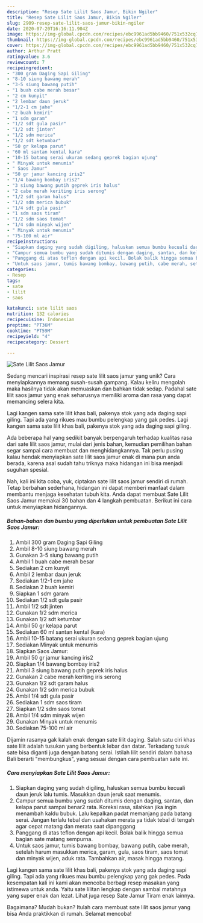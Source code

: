 ```yaml
---
description: "Resep Sate Lilit Saos Jamur, Bikin Ngiler"
title: "Resep Sate Lilit Saos Jamur, Bikin Ngiler"
slug: 2909-resep-sate-lilit-saos-jamur-bikin-ngiler
date: 2020-07-20T16:16:11.904Z
image: https://img-global.cpcdn.com/recipes/ebc9961ad5bb9460/751x532cq70/sate-lilit-saos-jamur-foto-resep-utama.jpg
thumbnail: https://img-global.cpcdn.com/recipes/ebc9961ad5bb9460/751x532cq70/sate-lilit-saos-jamur-foto-resep-utama.jpg
cover: https://img-global.cpcdn.com/recipes/ebc9961ad5bb9460/751x532cq70/sate-lilit-saos-jamur-foto-resep-utama.jpg
author: Arthur Pratt
ratingvalue: 3.6
reviewcount: 7
recipeingredient:
- "300 gram Daging Sapi Giling"
- "8-10 siung bawang merah"
- "3-5 siung bawang putih"
- "1 buah cabe merah besar"
- "2 cm kunyit"
- "2 lembar daun jeruk"
- "1/2-1 cm jahe"
- "2 buah kemiri"
- "1 sdm garam"
- "1/2 sdt gula pasir"
- "1/2 sdt jinten"
- "1/2 sdm merica"
- "1/2 sdt ketumbar"
- "50 gr kelapa parut"
- "60 ml santan kental kara"
- "10-15 batang serai ukuran sedang geprek bagian ujung"
- " Minyak untuk menumis"
- " Saos Jamur"
- "50 gr jamur kancing iris2"
- "1/4 bawang bombay iris2"
- "3 siung bawang putih geprek iris halus"
- "2 cabe merah keriting iris serong"
- "1/2 sdt garam halus"
- "1/2 sdm merica bubuk"
- "1/4 sdt gula pasir"
- "1 sdm saos tiram"
- "1/2 sdm saos tomat"
- "1/4 sdm minyak wijen"
- " Minyak untuk menumis"
- "75-100 ml air"
recipeinstructions:
- "Siapkan daging yang sudah digiling, haluskan semua bumbu kecuali daun jeruk lalu tumis. Masukkan daun jeruk saat menumis."
- "Campur semua bumbu yang sudah ditumis dengan daging, santan, dan kelapa parut sampai benar2 rata. Koreksi rasa, silahkan jika ingin menambah kaldu bubuk. Lalu kepalkan padat memanjang pada batang serai. Jangan terlalu tebal dan usahakan merata ya tidak tebal di tengah agar cepat matang dan merata saat dipanggang"
- "Panggang di atas teflon dengan api kecil. Bolak balik hingga semua bagian sate matang sempurna."
- "Untuk saos jamur, tumis bawang bombay, bawang putih, cabe merah, setelah harum masukkan merica, garam, gula, saos tiram, saos tomat dan minyak wijen, aduk rata. Tambahkan air, masak hingga matang."
categories:
- Resep
tags:
- sate
- lilit
- saos

katakunci: sate lilit saos 
nutrition: 132 calories
recipecuisine: Indonesian
preptime: "PT36M"
cooktime: "PT59M"
recipeyield: "4"
recipecategory: Dessert

---
```



![Sate Lilit Saos Jamur](https://img-global.cpcdn.com/recipes/ebc9961ad5bb9460/751x532cq70/sate-lilit-saos-jamur-foto-resep-utama.jpg)

Sedang mencari inspirasi resep sate lilit saos jamur yang unik? Cara menyiapkannya memang susah-susah gampang. Kalau keliru mengolah maka hasilnya tidak akan memuaskan dan bahkan tidak sedap. Padahal sate lilit saos jamur yang enak seharusnya memiliki aroma dan rasa yang dapat memancing selera kita.

Lagi kangen sama sate lilit khas bali, pakenya stok yang ada daging sapi giling. Tapi ada yang rikues mau bumbu pelengkap yang gak pedes. Lagi kangen sama sate lilit khas bali, pakenya stok yang ada daging sapi giling.

Ada beberapa hal yang sedikit banyak berpengaruh terhadap kualitas rasa dari sate lilit saos jamur, mulai dari jenis bahan, kemudian pemilihan bahan segar sampai cara membuat dan menghidangkannya. Tak perlu pusing kalau hendak menyiapkan sate lilit saos jamur enak di mana pun anda berada, karena asal sudah tahu triknya maka hidangan ini bisa menjadi suguhan spesial.


Nah, kali ini kita coba, yuk, ciptakan sate lilit saos jamur sendiri di rumah. Tetap berbahan sederhana, hidangan ini dapat memberi manfaat dalam membantu menjaga kesehatan tubuh kita. Anda dapat membuat Sate Lilit Saos Jamur memakai 30 bahan dan 4 langkah pembuatan. Berikut ini cara untuk menyiapkan hidangannya.

<!--inarticleads1-->

##### Bahan-bahan dan bumbu yang diperlukan untuk pembuatan Sate Lilit Saos Jamur:

1. Ambil 300 gram Daging Sapi Giling
1. Ambil 8-10 siung bawang merah
1. Gunakan 3-5 siung bawang putih
1. Ambil 1 buah cabe merah besar
1. Sediakan 2 cm kunyit
1. Ambil 2 lembar daun jeruk
1. Sediakan 1/2-1 cm jahe
1. Sediakan 2 buah kemiri
1. Siapkan 1 sdm garam
1. Sediakan 1/2 sdt gula pasir
1. Ambil 1/2 sdt jinten
1. Gunakan 1/2 sdm merica
1. Gunakan 1/2 sdt ketumbar
1. Ambil 50 gr kelapa parut
1. Sediakan 60 ml santan kental (kara)
1. Ambil 10-15 batang serai ukuran sedang geprek bagian ujung
1. Sediakan  Minyak untuk menumis
1. Siapkan  Saos Jamur:
1. Ambil 50 gr jamur kancing iris2
1. Siapkan 1/4 bawang bombay iris2
1. Ambil 3 siung bawang putih geprek iris halus
1. Gunakan 2 cabe merah keriting iris serong
1. Gunakan 1/2 sdt garam halus
1. Gunakan 1/2 sdm merica bubuk
1. Ambil 1/4 sdt gula pasir
1. Sediakan 1 sdm saos tiram
1. Siapkan 1/2 sdm saos tomat
1. Ambil 1/4 sdm minyak wijen
1. Gunakan  Minyak untuk menumis
1. Sediakan 75-100 ml air


Dijamin rasanya gak kalah enak dengan sate lilit daging. Salah satu ciri khas sate lilit adalah tusukan yang berbentuk lebar dan datar. Terkadang tusuk sate bisa diganti juga dengan batang serai. Istilah lilit sendiri dalam bahasa Bali berarti &#34;membungkus&#34;, yang sesuai dengan cara pembuatan sate ini. 

<!--inarticleads2-->

##### Cara menyiapkan Sate Lilit Saos Jamur:

1. Siapkan daging yang sudah digiling, haluskan semua bumbu kecuali daun jeruk lalu tumis. Masukkan daun jeruk saat menumis.
1. Campur semua bumbu yang sudah ditumis dengan daging, santan, dan kelapa parut sampai benar2 rata. Koreksi rasa, silahkan jika ingin menambah kaldu bubuk. Lalu kepalkan padat memanjang pada batang serai. Jangan terlalu tebal dan usahakan merata ya tidak tebal di tengah agar cepat matang dan merata saat dipanggang
1. Panggang di atas teflon dengan api kecil. Bolak balik hingga semua bagian sate matang sempurna.
1. Untuk saos jamur, tumis bawang bombay, bawang putih, cabe merah, setelah harum masukkan merica, garam, gula, saos tiram, saos tomat dan minyak wijen, aduk rata. Tambahkan air, masak hingga matang.


Lagi kangen sama sate lilit khas bali, pakenya stok yang ada daging sapi giling. Tapi ada yang rikues mau bumbu pelengkap yang gak pedes. Pada kesempatan kali ini kami akan mencoba berbagi resep masakan yang istimewa untuk anda. Yaitu sate lilitan lengkap dengan sambal matahnya yang super enak dan lezat. Lihat juga resep Sate Jamur Tiram enak lainnya. 

Bagaimana? Mudah bukan? Itulah cara membuat sate lilit saos jamur yang bisa Anda praktikkan di rumah. Selamat mencoba!
